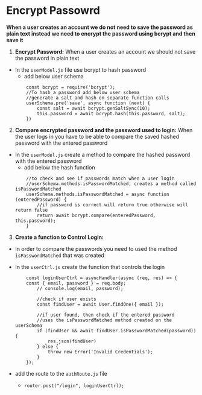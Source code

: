 # Encrypt Passowrd
**When a user creates an account we do not need to save the password as plain text instead we need to encrypt the password using bcrypt and then save it**
1. **Encrypt Password:** When a user creates an account we should not save the password in plain text
- In the `userModel.js` file use bcrypt to hash password
    - add below user schema
    ```
        const bcrypt = require('bcrypt');
        //To hash a password add below user schema
        //generate a salt and hash on separate function calls
        userSchema.pre('save', async function (next) {
            const salt = await bcrypt.genSaltSync(10);
            this.password = await bcrypt.hash(this.password, salt);
        })
    ```

2. **Compare encrypted password and the password used to login:** When the user logs in you have to be able to compare the saved hashed password with the entered password
- In the `userModel.js` create a method to compare the hashed password with the entered password
    - add below the hash function
    ```
        //to check and see if passwords match when a user login
        //userSchema.methods.isPasswordMatched, creates a method called isPasswordMatched
        userSchema.methods.isPasswordMatched = async function (enteredPassword) {
            //if password is correct will return true otherwise will return false
            return await bcrypt.compare(enteredPassword, this.password); 
        }
    ```
3. **Create a function to Control Login:** 
- In order to compare the passwords you need to used the method `isPasswordMatched` that was created
- In the `userCtrl.js` create the function that controls the login
    ```
        const loginUserCtrl = asyncHandler(async (req, res) => {
        const { email, password } = req.body;
            // console.log(email, password);

            //check if user exists
            const findUser = await User.findOne({ email });

            //if user found, then check if the entered password
            //uses the isPasswordMatched method created on the userSchema
            if (findUser && await findUser.isPasswordMatched(password)) {
                res.json(findUser)
            } else {
                throw new Error('Invalid Credentials');
            }
        });
    ```

- add the route to the `authRoute.js` file
    - `router.post("/login", loginUserCtrl);`
